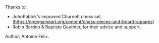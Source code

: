 Thanks to:

-   JohnPablok's improved Cburnett chess set. (https://opengameart.org/content/chess-pieces-and-board-squares)
-   Robin Bardon & Baptiste Gauthier, for their advice and support.

Author:
Antoine Félix.
